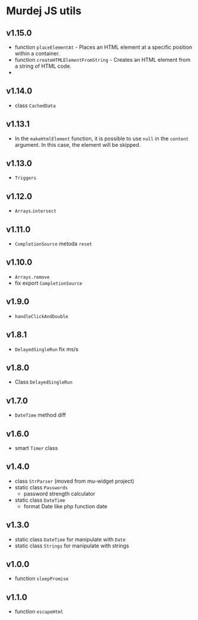 # Murdej JS utils

## v1.15.0

 - function `placeElementAt` - Places an HTML element at a specific position within a container.
 - function `createHTMLElementFromString` - Creates an HTML element from a string of HTML code.
 - 


## v1.14.0

 - class `CachedData`

## v1.13.1

 - In the `makeHtmlElement` function, it is possible to use `null` in the `content` argument. In this case, the element will be skipped.

## v1.13.0

 - `Triggers`

## v1.12.0

 - `Arrays`.`intersect`

## v1.11.0

 - `CompletionSource` metoda `reset`

## v1.10.0

 - `Arrays.remove`
 - fix export `CompletionSource`

## v1.9.0

- `handleClickAndDouble`

## v1.8.1

 - `DelayedSingleRun` fix ms/s

## v1.8.0

 - Class `DelayedSingleRun`

## v1.7.0

 - `DateTime` method diff

## v1.6.0

 - smart `Timer` class

## v1.4.0

 - class `StrParser` (moved from mu-widget project)
 - static class `Passwords`
   - password strength calculator
 - static class `DateTime`
   - format Date like php function date

## v1.3.0

 - static class `DateTime` for manipulate with `Date`
 - static class `Strings` for manipulate with strings

## v1.0.0

 - function `sleepPromise`

## v1.1.0

 - function `escapeHtml`
